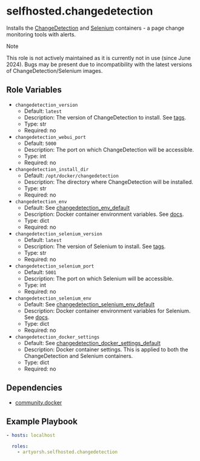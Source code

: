 # selfhosted.changedetection

Installs the [ChangeDetection](https://changedetection.io/) and [Selenium](https://hub.docker.com/r/seleniarm/standalone-chromium) containers - a page change monitoring tools with alerts.

> [!NOTE]
> This role is not actively maintained as it is currently not in use (since June 2024).
> Bugs may be present due to incompatibility with the latest versions of ChangeDetection/Selenium images.

## Role Variables

- `changedetection_version`
  - Default: `latest`
  - Description: The version of ChangeDetection to install. See [tags](https://hub.docker.com/r/dgtlmoon/changedetection.io/tags).
  - Type: str
  - Required: no
- `changedetection_webui_port`
  - Default: `5000`
  - Description: The port on which ChangeDetection will be accessible.
  - Type: int
  - Required: no
- `changedetection_install_dir`
  - Default: `/opt/docker/changedetection`
  - Description: The directory where ChangeDetection will be installed.
  - Type: str
  - Required: no
- `changedetection_env`
  - Default: See [changedetection_env_default](./vars/main.yml)
  - Description: Docker container environment variables. See [docs](https://changedetection.io/docs/configuration/environment-variables).
  - Type: dict
  - Required: no
- `changedetection_selenium_version`
  - Default: `latest`
  - Description: The version of Selenium to install. See [tags](https://hub.docker.com/r/seleniarm/standalone-chromium/tags).
  - Type: str
  - Required: no
- `changedetection_selenium_port`
  - Default: `5001`
  - Description: The port on which Selenium will be accessible.
  - Type: int
  - Required: no
- `changedetection_selenium_env`
  - Default: See [changedetection_selenium_env_default](./vars/main.yml)
  - Description: Docker container environment variables for Selenium. See [docs](https://github.com/dgtlmoon/changedetection.io/wiki/Fetching-pages-with-WebDriver).
  - Type: dict
  - Required: no
- `changedetection_docker_settings`
  - Default: See [changedetection_docker_settings_default](./vars/main.yml)
  - Description: Docker container settings. This is applied to both the ChangeDetection and Selenium containers.
  - Type: dict
  - Required: no

## Dependencies

- [community.docker](https://docs.ansible.com/ansible/latest/collections/community/docker/index.html)

## Example Playbook

```yaml
- hosts: localhost

  roles:
    - artyorsh.selfhosted.changedetection
``` 